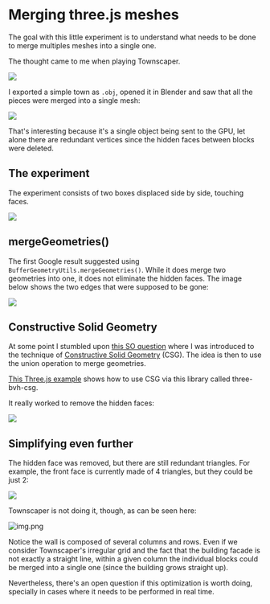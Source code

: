 
# Merging three.js meshes

The goal with this little experiment is to understand what needs to be done to merge multiples meshes into a single one.

The thought came to me when playing Townscaper.

![](town.png)

I exported a simple town as `.obj`, opened it in Blender and saw that all the pieces were merged into a single mesh:

![](mesh.png)

That's interesting because it's a single object being sent to the GPU, let alone there are redundant vertices since the hidden faces between blocks were deleted.

## The experiment

The experiment consists of two boxes displaced side by side, touching faces.

![](boxes.png)

## mergeGeometries()

The first Google result suggested using `BufferGeometryUtils.mergeGeometries()`. While it does merge two geometries into one, it does not eliminate the hidden faces. The image below shows the two edges that were supposed to be gone:

![](merge-geometries.png)

## Constructive Solid Geometry

At some point I stumbled upon [this SO question](https://stackoverflow.com/q/35355615/778272) where I was introduced to the technique of [Constructive Solid Geometry](https://en.wikipedia.org/wiki/Constructive_solid_geometry) (CSG). The idea is then to use the union operation to merge geometries. 

[This Three.js example](https://threejs.org/examples/webgl_geometry_csg.html) shows how to use CSG via this library called three-bvh-csg.

It really worked to remove the hidden faces:

![](csg.png)

## Simplifying even further

The hidden face was removed, but there are still redundant triangles. For example, the front face is currently made of 4 triangles, but they could be just 2:

![](front-face.png)

Townscaper is not doing it, though, as can be seen here:

![img.png](img.png)

Notice the wall is composed of several columns and rows. Even if we consider Townscaper's irregular grid and the fact that the building facade is not exactly a straight line, within a given column the individual blocks could be merged into a single one (since the building grows straight up).

Nevertheless, there's an open question if this optimization is worth doing, specially in cases where it needs to be performed in real time.
